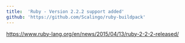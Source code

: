 ```yaml
---
title:	'Ruby - Version 2.2.2 support added'
github: 'https://github.com/Scalingo/ruby-buildpack'
---
```


https://www.ruby-lang.org/en/news/2015/04/13/ruby-2-2-2-released/

